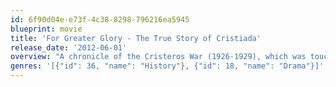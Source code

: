 ```yaml
---
id: 6f90d04e-e73f-4c38-8298-796216ea5945
blueprint: movie
title: 'For Greater Glory - The True Story of Cristiada'
release_date: '2012-06-01'
overview: "A chronicle of the Cristeros War (1926-1929), which was touched off by a rebellion against the Mexican government's attempt to secularize the country."
genres: '[{"id": 36, "name": "History"}, {"id": 18, "name": "Drama"}]'
---
```

